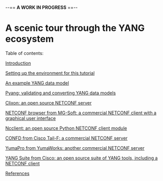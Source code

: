 --== **A WORK IN PROGRESS** ==--

# A scenic tour through the YANG ecosystem

Table of contents:

[Introduction](introduction.md)

[Setting up the environment for this tutorial](tutorial-install.md)

[An example YANG data model](example-yang-data-model.md)

[Pyang: validating and converting YANG data models](pyang.md)

[Clixon: an open source NETCONF server](clixon.md)

[NETCONF browser from MG-Soft: a commercial NETCONF client with a graphical user interface](mg-soft-browser.md)

[Ncclient: an open source Python NETCONF client module](ncclient.md)

[CONFD from Cisco Tail-F: a commercial NETCONF server](confd.md)

[YumaPro from YumaWorks: another commercial NETCONF server](yumapro.md)

[YANG Suite from Cisco: an open source suite of YANG tools, including a NETCONF client](yang-suite.md)

[References](references.md)

